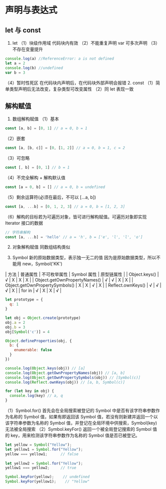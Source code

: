 # 声明与表达式

## let 与 const

1. let
（1）块级作用域
    代码块内有效
（2）不能重复声明 var 可多次声明
（3）不存在变量提升

```js
console.log(a) //ReferenceError: a is not defined
let a = 2
console.log(b) //undefined
var b = 3
```

（4）暂时性死区
    在代码块内声明后，在代码块外部声明会报错
2. const
（1）简单类型声明后无法改变，复杂类型可改变属性
（2）同 let 表现一致

## 解构赋值

1. 数组解构赋值
（1）基本

```js
const [a, b] = [0, 1] // a = 0, b = 1
```

（2）嵌套

```js
const [a, [b, c]] = [0, [1, 2]] // a = 0, b = 1, c = 2
```

（3）可忽略

```js
const [, b] = [0, 1] // b = 1
```

（4）不完全解构 + 解构默认值

```js
const [a = 0, b] = [] // a = 0, b = undefined
```

（5）剩余运算符(必须在最后，不可以 [...a, b])

```js
const [a, ...b] = [0, 1, 2, 3] // a = 0, b = [1, 2, 3]
```

（6）解构的目标若为可遍历对象，皆可进行解构赋值。可遍历对象即实现 Iterator 接口的数据

```js
// 字符串解构
const [a, ...b] = 'hello' // a = 'h', b = ['e', 'l', 'l', 'o']
```

2. 对象解构赋值
  同数组结构类似

3. Symbol
  新的原始数据类型，表示独一无二的值
  因为是原始数据类型，所以不能用 new，Symbol('KK')

  | 方法                             | 普通属性 | 不可枚举属性 | Symbol 属性 | 原型链属性 |
  | Object.keys()                   |    √    |      X     |      X     |     X     |
  | Object.getOwnPropertyNames()    |    √    |      √     |      X     |     X     |
  | Object.getOwnPropertySymbols()  |    X    |      X     |      √     |     X     |
  | Reflect.ownKeys()               |    √    |      √     |      √     |     X     |
  | for in                          |    √    |      X     |      X     |     √     |

```js
let prototype = {
  q: 1
}

let obj = Object.create(prototype)
obj.a = 2
obj.b = 3
obj[Symbol('c')] = 4

Object.defineProperties(obj, {
  b: {
    enumerable: false
  }
})

console.log(Object.keys(obj)) // [a]
console.log(Object.getOwnPropertyNames(obj)) // [a, b]
console.log(Object.getOwnPropertySymbols(obj)) // [Symbol(c)]
console.log(Reflect.ownKeys(obj)) // [a, b, Symbol(c)]

for (let key in obj) {
  console.log(key) // a, q
}
```

（1）Symbol.for()
    首先会在全局搜索被登记的 Symbol 中是否有该字符串参数作为名称的 Symbol 值，如果有即返回该 Symbol 值，若没有则新建并返回一个以该字符串参数为名称的 Symbol 值，并登记在全局环境中供搜索，Symbol(key) 无法被全局搜索
（2）Symbol.keyFor()
    返回一个被全局登记搜索的 Symbol 值的 key，用来检测该字符串参数作为名称的 Symbol 值是否已被登记。

```js
let yellow = Symbol("Yellow");
let yellow1 = Symbol.for("Yellow");
yellow === yellow1;      // false
 
let yellow2 = Symbol.for("Yellow");
yellow1 === yellow2;     // true

Symbol.keyFor(yellow);    // undefined
Symbol.keyFor(yellow1);    // "Yellow"
```
